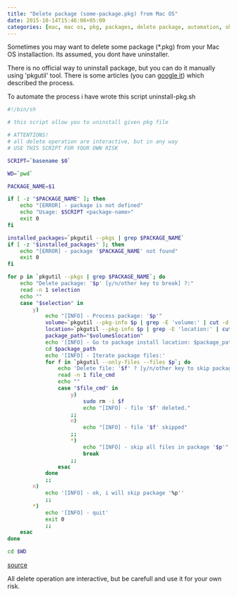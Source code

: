 ```yaml
---
title: "Delete package (some-package.pkg) from Mac OS"
date: 2015-10-14T15:46:08+05:00
categories: [mac, mac os, pkg, packages, delete package, automation, shell, script]
---
```

Sometimes you may want to delete some package (*.pkg) from your Mac OS installaction. Its assumed, you dont have uninstaller.

There is no official way to uninstall package, but you can do it manually using 'pkgutil' tool. There is some articles (you can [google it](https://www.google.ru/webhp?sourceid=chrome-instant&ion=1&espv=2&ie=UTF-8#newwindow=1&q=delete+pkg+from+mac+os)) which described the process.

To automate the process i have wrote this script
uninstall-pkg.sh
``` bash
#!/bin/sh

# this script allow you to uninstall given pkg file

# ATTENTIONS!
# all delete operation are interactive, but in any way
# USE THIS SCRIPT FOR YOUR OWN RISK

SCRIPT=`basename $0`

WD=`pwd`

PACKAGE_NAME=$1

if [ -z "$PACKAGE_NAME" ]; then
    echo "[ERROR] - package is not defined"
    echo "Usage: $SCRIPT <package-name>"
    exit 0
fi

installed_packages=`pkgutil --pkgs | grep $PACKAGE_NAME`
if [ -z "$installed_packages" ]; then
    echo "[ERROR] - package '$PACKAGE_NAME' not found"
    exit 0
fi

for p in `pkgutil --pkgs | grep $PACKAGE_NAME`; do
    echo "Delete package: '$p' [y/n/other key to break] ?:"
    read -n 1 selection
    echo ""
    case "$selection" in
        y)
            echo "[INFO] - Process package: '$p'"
            volume=`pkgutil --pkg-info $p | grep -E 'volume:' | cut -d ' ' -f 2`
            location=`pkgutil --pkg-info $p | grep -E 'location:' | cut -d ' ' -f 2`
            package_path="$volume$location"
            echo '[INFO] - Go to package install location: $package_path'
            cd $package_path
            echo '[INFO] - Iterate package files:'
            for f in `pkgutil --only-files --files $p`; do
                echo 'Delete file: '$f' ? [y/n/other key to skip package]:'
                read -n 1 file_cmd
                echo ""
                case "$file_cmd" in
                    y)
                        sudo rm -i $f
                        echo "[INFO] - file '$f' deleted."
                    ;;
                    n)
                        echo "[INFO] - file '$f' skipped"
                    ;;
                    *)
                        echo "[INFO] - skip all files in package '$p'"
                        break
                    ;;
                esac
            done
            ;;
        n)
            echo '[INFO] - ok, i will skip package '%p''
            ;;
        *)
            echo '[INFO] - quit'
            exit 0
            ;;
    esac
done

cd $WD
```

[source](https://github.com/yantonov/sh/blob/master/mac/uninstall-pkg.sh)

All delete operation are interactive, but be carefull and use it for your own risk.
